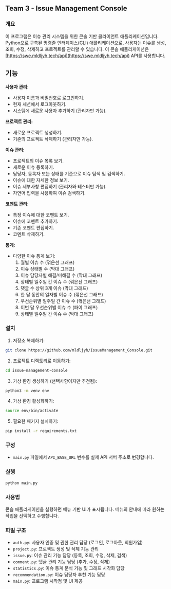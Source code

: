 ## Team 3 - Issue Management Console

### 개요

이 프로그램은 이슈 관리 시스템을 위한 콘솔 기반 클라이언트 애플리케이션입니다. Python으로 구축된 명령줄 인터페이스(CLI) 애플리케이션으로, 사용자는 이슈를 생성, 조회, 수정, 삭제하고 프로젝트를 관리할 수 있습니다. 이 콘솔 애플리케이션은  [https://swe.mldljyh.tech/api](https://swe.mldljyh.tech/api)  API를 사용합니다.

## 기능

**사용자 관리:**
- 사용자 이름과 비밀번호로 로그인하기.
- 현재 세션에서 로그아웃하기.
- 시스템에 새로운 사용자 추가하기 (관리자만 가능).

**프로젝트 관리:**
- 새로운 프로젝트 생성하기.
- 기존의 프로젝트 삭제하기 (관리자만 가능).

**이슈 관리:**
- 프로젝트의 이슈 목록 보기.
- 새로운 이슈 등록하기.
- 담당자, 등록자 또는 상태를 기준으로 이슈 탐색 및 검색하기.
- 이슈에 대한 자세한 정보 보기.
- 이슈 세부사항 편집하기 (관리자와 테스터만 가능).
- 자연어 입력을 사용하여 이슈 검색하기.

**코멘트 관리:**
- 특정 이슈에 대한 코멘트 보기.
- 이슈에 코멘트 추가하기.
- 기존 코멘트 편집하기.
- 코멘트 삭제하기.

**통계:**
- 다양한 이슈 통계 보기:
  1. 월별 이슈 수 (꺾은선 그래프)
  2. 이슈 상태별 수 (막대 그래프)
  3. 이슈 담당자별 해결/미해결 수 (막대 그래프)
  4. 상태별 일주일 간 이슈 수 (꺾은선 그래프)
  5. 댓글 수 상위 3개 이슈 (막대 그래프)
  6. 한 달 동안의 일자별 이슈 수 (꺾은선 그래프)
  7. 우선순위별 일주일 간 이슈 수 (꺾은선 그래프)
  8. 이번 달 우선순위별 이슈 수 (파이 그래프)
  9. 상태별 일주일 간 이슈 수 (막대 그래프)

### 설치

1. 저장소 복제하기:
```bash
git clone https://github.com/mldljyh/IssueManagement_Console.git
```
2. 프로젝트 디렉토리로 이동하기:
```bash
cd issue-management-console
```
3. 가상 환경 생성하기 (선택사항이지만 추천됨):
```bash
python3 -m venv env
```
4. 가상 환경 활성화하기:
```bash
source env/bin/activate
```
5. 필요한 패키지 설치하기:
```bash
pip install -r requirements.txt
```

### 구성
*   `main.py` 파일에서 `API_BASE_URL` 변수를 실제 API 서버 주소로 변경합니다.

### 실행

```bash
python main.py
```

### 사용법

콘솔 애플리케이션을 실행하면 메뉴 기반 UI가 표시됩니다. 메뉴의 안내에 따라 원하는 작업을 선택하고 수행합니다.

### 파일 구조

*   `auth.py`: 사용자 인증 및 권한 관리 담당 (로그인, 로그아웃, 회원가입)
*   `project.py`: 프로젝트 생성 및 삭제 기능 관리
*   `issue.py`: 이슈 관리 기능 담당 (등록, 조회, 수정, 삭제, 검색)
*   `comment.py`: 댓글 관리 기능 담당 (추가, 수정, 삭제)
*   `statistics.py`: 이슈 통계 분석 기능 및 그래프 시각화 담당
*   `recommendation.py`: 이슈 담당자 추천 기능 담당
*   `main.py`: 프로그램 시작점 및 UI 제공
